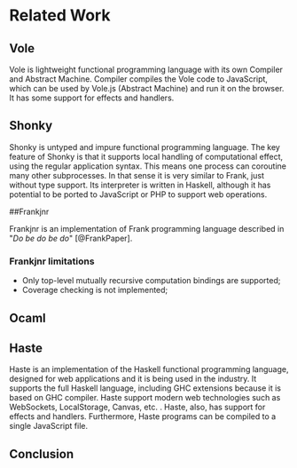 # Related Work
<!-- Literature review ??? -->

## Vole

Vole is lightweight functional programming language with its own Compiler and Abstract Machine.
Compiler compiles the Vole code to JavaScript, which can be used by Vole.js (Abstract Machine) and run
it on the browser. It has some support for effects and handlers.

## Shonky

Shonky is untyped and impure functional programming language. The key feature of Shonky is that it
supports local handling of computational effect, using the regular application syntax.
This means one process can coroutine many other subprocesses. In that sense it is very similar to Frank,
just without type support. Its interpreter is written in Haskell, although it has potential to be ported
to JavaScript or PHP to support web operations.

##Frankjnr

Frankjnr is an implementation of Frank programming language described in "*Do be do be do*" [@FrankPaper].

### Frankjnr limitations

* Only top-level mutually recursive computation bindings are supported;
* Coverage checking is not implemented;

## Ocaml


## Haste 
<!--http://haste-lang.org/ -->
Haste is an implementation of the Haskell functional programming language,
designed for web applications and it is being used in the industry. It supports the full Haskell language,
including GHC extensions because it is based on GHC compiler. Haste support modern web technologies
such as WebSockets, LocalStorage, Canvas, etc. . Haste, also, has support for effects and handlers.
Furthermore, Haste programs can be compiled to a single JavaScript file. 

## Conclusion



